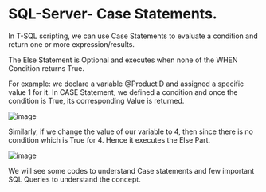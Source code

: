 # SQL-Server- Case Statements.

In T-SQL scripting, we can use Case Statements to evaluate a condition and return one or more expression/results.

The Else Statement is Optional and executes when none of the WHEN Condition returns True.

For example:
we declare a variable @ProductID and assigned a specific value 1 for it.
In CASE Statement, we defined a condition and once the condition is True, its corresponding Value is returned.

![image](https://user-images.githubusercontent.com/122970222/213138960-a7096fcf-5c85-4cf1-a93f-73438dfc482d.png)

Similarly, if we change the value of our variable to 4, then since there is no condition which is True for 4.
Hence it executes the Else Part.

![image](https://user-images.githubusercontent.com/122970222/213139770-92cfac8b-c425-404a-9011-db552b5defc7.png)

We will see some codes to understand Case statements and few important SQL Queries to understand the concept.
